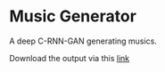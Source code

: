 # Music Generator 
A deep C-RNN-GAN generating musics.

Download the output via this [link](https://raw.githubusercontent.com/SMotlaq/music-generator/master/Result/gan_final.mid)
